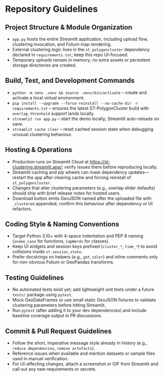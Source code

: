 # Repository Guidelines

## Project Structure & Module Organization
- `app.py` hosts the entire Streamlit application, including upload flow, clustering invocation, and Folium map rendering.
- External clustering logic lives in the `st_polygoncluster` dependency declared in `requirements.txt`; keep this repo UI-focused.
- Temporary uploads remain in memory; no extra assets or persistent storage directories are created.

## Build, Test, and Development Commands
- `python -m venv .venv && source .venv/bin/activate` – create and activate a local virtual environment.
- `pip install --upgrade --force-reinstall --no-cache-dir -r requirements.txt` – ensures the latest ST-PolygonCluster build with `overlap_threshold` support lands locally.
- `streamlit run app.py` – start the demo locally; Streamlit auto-reloads on save.
- `streamlit cache clear` – reset cached session state when debugging unusual clustering behaviour.

## Hosting & Operations
- Production runs on Streamlit Cloud at https://st-clustering.streamlit.app/; verify issues there before reproducing locally.
- Streamlit caching and pip wheels can mask dependency updates—restart the app after clearing cache and forcing reinstall of `st_polygoncluster`.
- Changes that alter clustering parameters (e.g., overlap slider defaults) should ship with brief release notes for hosted users.
- Download button emits GeoJSON named after the uploaded file with `_clustered` appended; confirm this behaviour after dependency or UI refactors.

## Coding Style & Naming Conventions
- Target Python 3.10+ with 4-space indentation and PEP 8 naming (`snake_case` for functions, `CapWords` for classes).
- Keep UI widgets and session keys prefixed (`cluster_*`, `time_*`) to avoid collisions inside `st.session_state`.
- Prefer docstrings on helpers (e.g., `get_color`) and inline comments only for non-obvious Folium or GeoPandas transforms.

## Testing Guidelines
- No automated tests exist yet; add lightweight unit tests under a future `tests/` package using `pytest`.
- Mock GeoDataFrames or use small static GeoJSON fixtures to validate clustering parameters before hitting Streamlit.
- Run `pytest` (after adding it to your dev dependencies) and include baseline coverage output in PR discussions.

## Commit & Pull Request Guidelines
- Follow the short, imperative message style already in history (e.g., `reduce dependencies`, `remove artefacts`).
- Reference issues when available and mention datasets or sample files used in manual verification.
- For UI-affecting changes, attach a screenshot or GIF from Streamlit and call out any new requirements or secrets.
